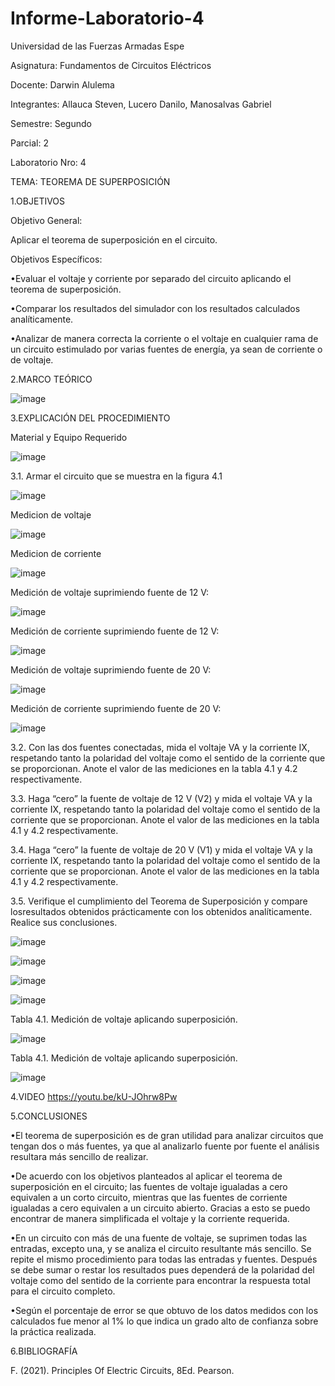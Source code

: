 # Informe-Laboratorio-4


Universidad de las Fuerzas Armadas Espe

Asignatura: Fundamentos de Circuitos Eléctricos

Docente:  Darwin Alulema

Integrantes: Allauca Steven, Lucero Danilo, Manosalvas Gabriel

Semestre: Segundo

Parcial: 2

Laboratorio Nro: 4

TEMA: TEOREMA DE SUPERPOSICIÓN

1.OBJETIVOS

Objetivo General:

Aplicar el teorema de superposición en el circuito.

Objetivos Específicos:

•Evaluar el voltaje y corriente por separado del circuito aplicando el teorema de superposición.

•Comparar los resultados del simulador con los resultados calculados analíticamente.

•Analizar de manera correcta la corriente o el voltaje en cualquier rama de un circuito estimulado por varias fuentes de energía, ya sean de corriente o de voltaje.

2.MARCO TEÓRICO

![image](https://user-images.githubusercontent.com/94026628/147961763-d8ba29ee-3949-49e6-9b18-223fc159c01b.png)

3.EXPLICACIÓN DEL PROCEDIMIENTO

Material y Equipo Requerido

![image](https://user-images.githubusercontent.com/94026628/147961787-f82710e9-e1e0-4b51-92c5-f648d488930c.png)

3.1. Armar el circuito que se muestra en la figura 4.1

![image](https://user-images.githubusercontent.com/94026628/147961815-318a0a08-7b4a-478e-a4fd-0ee66a035e16.png)

Medicion de voltaje

![image](https://user-images.githubusercontent.com/94026628/148079302-bc73264c-ac1c-430f-b70f-c41dc84308ec.png)

Medicion de corriente

![image](https://user-images.githubusercontent.com/94026628/148079369-203adfbc-b3fb-43ee-8591-d9769189afd9.png)

Medición de voltaje suprimiendo fuente de 12 V:

![image](https://user-images.githubusercontent.com/94026628/148079445-557ec61e-671b-4dd5-ade5-3738d2e978c3.png)

Medición de corriente suprimiendo fuente de 12 V:

![image](https://user-images.githubusercontent.com/94026628/148079507-d510bcde-4c8e-4dc5-abfc-6ce57c4cf3b2.png)

Medición de voltaje suprimiendo fuente de 20 V:

![image](https://user-images.githubusercontent.com/94026628/148079554-b4573c87-351e-41ed-80b9-de9452f67680.png)

Medición de corriente suprimiendo fuente de 20 V:

![image](https://user-images.githubusercontent.com/94026628/148079604-c937cbb0-abbd-47db-947c-e801e048258a.png)


3.2. Con las dos fuentes conectadas, mida el voltaje VA y la corriente IX, respetando tanto la polaridad del voltaje como el sentido de la corriente que se proporcionan. Anote el valor de las mediciones en la tabla 4.1 y 4.2 respectivamente.

3.3. Haga “cero” la fuente de voltaje de 12 V (V2) y mida el voltaje VA y la corriente IX, respetando tanto la polaridad del voltaje como el sentido de la corriente que se proporcionan. Anote el valor de las mediciones en la tabla 4.1 y 4.2 respectivamente.

3.4. Haga “cero” la fuente de voltaje de 20 V (V1) y mida el voltaje VA y la corriente IX, respetando tanto la polaridad del voltaje como el sentido de la corriente que se proporcionan. Anote el valor de las mediciones en la tabla 4.1 y 4.2 respectivamente.

3.5. Verifique el cumplimiento del Teorema de Superposición y compare losresultados obtenidos prácticamente con los obtenidos analíticamente. Realice sus conclusiones.

![image](https://user-images.githubusercontent.com/94026628/147961848-984d8136-5866-4c05-a9c0-45a514743993.png)

![image](https://user-images.githubusercontent.com/94026628/147961858-633ecd01-0a0e-4824-a7ce-a6a0eea0135e.png)

![image](https://user-images.githubusercontent.com/94026628/147961876-0c00abfc-161c-41cc-af0b-a16de3c19bb4.png)

![image](https://user-images.githubusercontent.com/94026628/147961890-ab352d90-a3ca-47ab-8970-6d984a3fa0d0.png)


Tabla 4.1. Medición de voltaje aplicando superposición.

![image](https://user-images.githubusercontent.com/94026628/147961951-e63018ff-4034-45d3-b3c9-a0ba839776b2.png)

Tabla 4.1. Medición de voltaje aplicando superposición.

![image](https://user-images.githubusercontent.com/94026628/147961974-3948c876-20a1-4afc-93b8-dcae61ff3865.png)

4.VIDEO
https://youtu.be/kU-JOhrw8Pw 

5.CONCLUSIONES

•El teorema de superposición es de gran utilidad para analizar circuitos que tengan dos o más fuentes, ya que al analizarlo fuente por fuente el análisis resultara más sencillo de realizar.

•De acuerdo con los objetivos planteados al aplicar el teorema de superposición en el circuito; las fuentes de voltaje igualadas a cero equivalen a un corto circuito, mientras que las fuentes de corriente igualadas a cero equivalen a un circuito abierto. Gracias a esto se puedo encontrar de manera simplificada el voltaje y la corriente requerida.

•En un circuito con más de una fuente de voltaje, se suprimen todas las entradas, excepto una, y se analiza el circuito resultante más sencillo. Se repite el mismo procedimiento para todas las entradas y fuentes. Después se debe sumar o restar los resultados pues dependerá de la polaridad del voltaje como del sentido de la corriente para encontrar la respuesta total para el circuito completo.

•Según el porcentaje de error se que obtuvo de los datos medidos con los calculados fue menor al 1% lo que indica un grado alto de confianza sobre la práctica realizada.

6.BIBLIOGRAFÍA

F. (2021). Principles Of Electric Circuits, 8Ed. Pearson.
